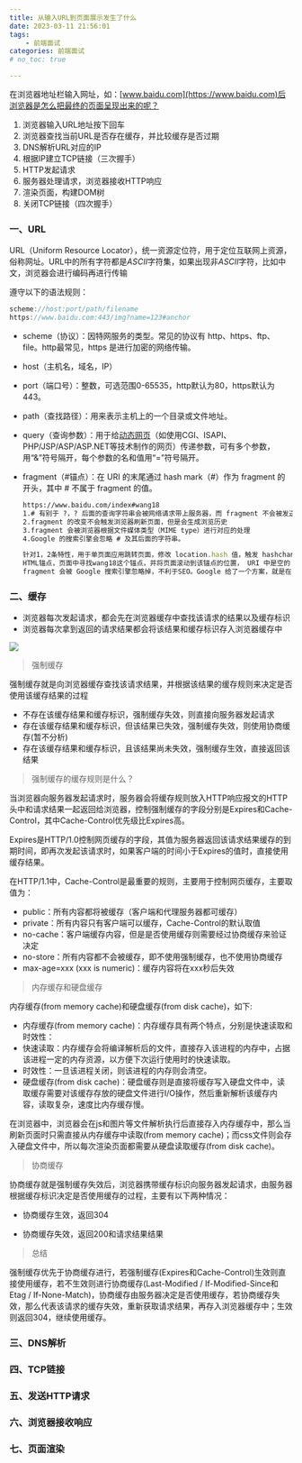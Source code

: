 ```yaml
---
title: 从输入URL到页面展示发生了什么
date: 2023-03-11 21:56:01
tags:
    - 前端面试
categories: 前端面试
# no_toc: true

---
```


在浏览器地址栏输入网址，如：[www.baidu.com](https://www.baidu.com)后浏览器是怎么把最终的页面呈现出来的呢？
<!--more-->

1. 浏览器输入URL地址按下回车
2. 浏览器查找当前URL是否存在缓存，并比较缓存是否过期
3. DNS解析URL对应的IP
4. 根据IP建立TCP链接（三次握手）
5. HTTP发起请求
6. 服务器处理请求，浏览器接收HTTP响应
7. 渲染页面，构建DOM树
8. 关闭TCP链接（四次握手）

### 一、URL

URL（Uniform Resource Locator），统一资源定位符，用于定位互联网上资源，俗称网址。URL中的所有字符都是*ASCII*字符集，如果出现非*ASCII*字符，比如中文，浏览器会进行编码再进行传输

遵守以下的语法规则：

```js
scheme://host:port/path/filename
https://www.baidu.com:443/img?name=123#anchor
```

- scheme（协议）：因特网服务的类型。常见的协议有 http、https、ftp、file。http最常见，https 是进行加密的网络传输。

- host（主机名，域名，IP）

- port（端口号）：整数，可选范围0-65535，http默认为80，https默认为443。

- path（查找路径）：用来表示主机上的一个目录或文件地址。

- query（查询参数）：用于给[动态网页](https://baike.baidu.com/item/动态网页?fromModule=lemma_inlink)（如使用CGI、ISAPI、PHP/JSP/ASP/ASP.NET等技术制作的网页）传递参数，可有多个参数，用“&”符号隔开，每个参数的名和值用“=”符号隔开。

- fragment（#锚点）：在 URI 的末尾通过 hash mark（#）作为 fragment 的开头，其中 # 不属于 fragment 的值。

  ```jsp
  https://www.baidu.com/index#wang18
  1.# 有别于 ?，? 后面的查询字符串会被网络请求带上服务器，而 fragment 不会被发送的服务器
  2.fragment 的改变不会触发浏览器刷新页面，但是会生成浏览历史
  3.fragment 会被浏览器根据文件媒体类型（MIME type）进行对应的处理
  4.Google 的搜索引擎会忽略 # 及其后面的字符串。
  
  ```

  ```js
  针对1，2条特性，用于单页面应用跳转页面，修改 location.hash 值，触发 hashchange 事件，JS 处理对应的逻辑，改变页面 UI 实现页面的跳转，并在浏览器中产生历史记录。
  HTML锚点，页面中寻找wang18这个锚点，并将页面滚动到该锚点的位置， URI 中是空的 fragment，则浏览器默认显示页面的最顶端。
  fragment 会被 Google 搜索引擎忽略掉，不利于SEO。Google 给了一个方案，就是在 # 紧跟一个 ! ，这样Google 搜索引擎就会将这个 URI 进行转换，如https://www.baidu.com/index#wang18转换后就成为了 https://www.baidu.com/index.html?_escaped_fragment_=wang18
  ```

### 二、缓存

- 浏览器每次发起请求，都会先在浏览器缓存中查找该请求的结果以及缓存标识
- 浏览器每次拿到返回的请求结果都会将该结果和缓存标识存入浏览器缓存中

![](https://pic.imgdb.cn/item/64108a80ebf10e5d53a39216.png)

> 强制缓存

强制缓存就是向浏览器缓存查找该请求结果，并根据该结果的缓存规则来决定是否使用该缓存结果的过程

* 不存在该缓存结果和缓存标识，强制缓存失效，则直接向服务器发起请求
* 存在该缓存结果和缓存标识，但该结果已失效，强制缓存失效，则使用协商缓存(暂不分析)
* 存在该缓存结果和缓存标识，且该结果尚未失效，强制缓存生效，直接返回该结果

> 强制缓存的缓存规则是什么？

当浏览器向服务器发起请求时，服务器会将缓存规则放入HTTP响应报文的HTTP头中和请求结果一起返回给浏览器，控制强制缓存的字段分别是Expires和Cache-Control，其中Cache-Control优先级比Expires高。

Expires是HTTP/1.0控制网页缓存的字段，其值为服务器返回该请求结果缓存的到期时间，即再次发起该请求时，如果客户端的时间小于Expires的值时，直接使用缓存结果。

在HTTP/1.1中，Cache-Control是最重要的规则，主要用于控制网页缓存，主要取值为：

- public：所有内容都将被缓存（客户端和代理服务器都可缓存）
- private：所有内容只有客户端可以缓存，Cache-Control的默认取值
- no-cache：客户端缓存内容，但是是否使用缓存则需要经过协商缓存来验证决定
- no-store：所有内容都不会被缓存，即不使用强制缓存，也不使用协商缓存
- max-age=xxx (xxx is numeric)：缓存内容将在xxx秒后失效

> 内存缓存和硬盘缓存

内存缓存(from memory cache)和硬盘缓存(from disk cache)，如下:

- 内存缓存(from memory cache)：内存缓存具有两个特点，分别是快速读取和时效性：
- 快速读取：内存缓存会将编译解析后的文件，直接存入该进程的内存中，占据该进程一定的内存资源，以方便下次运行使用时的快速读取。
- 时效性：一旦该进程关闭，则该进程的内存则会清空。
- 硬盘缓存(from disk cache)：硬盘缓存则是直接将缓存写入硬盘文件中，读取缓存需要对该缓存存放的硬盘文件进行I/O操作，然后重新解析该缓存内容，读取复杂，速度比内存缓存慢。

在浏览器中，浏览器会在js和图片等文件解析执行后直接存入内存缓存中，那么当刷新页面时只需直接从内存缓存中读取(from memory cache)；而css文件则会存入硬盘文件中，所以每次渲染页面都需要从硬盘读取缓存(from disk cache)。

> 协商缓存

协商缓存就是强制缓存失效后，浏览器携带缓存标识向服务器发起请求，由服务器根据缓存标识决定是否使用缓存的过程，主要有以下两种情况：

- 协商缓存生效，返回304

- 协商缓存失效，返回200和请求结果结果

> 总结

强制缓存优先于协商缓存进行，若强制缓存(Expires和Cache-Control)生效则直接使用缓存，若不生效则进行协商缓存(Last-Modified / If-Modified-Since和Etag / If-None-Match)，协商缓存由服务器决定是否使用缓存，若协商缓存失效，那么代表该请求的缓存失效，重新获取请求结果，再存入浏览器缓存中；生效则返回304，继续使用缓存。

### 三、DNS解析

### 四、TCP链接

### 五、发送HTTP请求

### 六、浏览器接收响应

### 七、页面渲染





